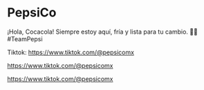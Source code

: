 # PepsiCo
¡Hola, Cocacola! Siempre estoy aquí, fría y lista para tu cambio. 🥤😉 #TeamPepsi

Tiktok: 
https://www.tiktok.com/@pepsicomx


https://www.tiktok.com/@pepsicomx


https://www.tiktok.com/@pepsicomx
